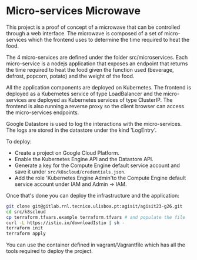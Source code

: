 # Micro-services Microwave

This project is a proof of concept of a microwave that can be controlled through a web interface. The microwave is composed of a set of micro-services which the frontend uses to determine the time required to heat the food.

The 4 micro-services are defined under the folder src/microservices. Each micro-service is a nodejs application that exposes an endpoint that returns the time required to heat the food given the function used (beverage, defrost, popcorn, potato) and the weight of the food.

All the application components are deployed on Kubernetes. The frontend is deployed as a Kubernetes service of type LoadBalancer and the micro-services are deployed as Kubernetes services of type ClusterIP. The frontend is also running a reverse proxy so the client browser can access the micro-services endpoints.

Google Datastore is used to log the interactions with the micro-services. The logs are stored in the datastore under the kind 'LogEntry'.

To deploy:

- Create a project on Google Cloud Platform.
- Enable the Kubernetes Engine API and the Datastore API.
- Generate a key for the Compute Engine default service account and save it under `src/k8scloud/credentials.json`.
- Add the role 'Kubernetes Engine Admin'to the Compute Engine default service account under IAM and Admin -> IAM.

Once that's done you can deploy the infrastructure and the application:

```bash
git clone git@gitlab.rnl.tecnico.ulisboa.pt:agisit/agisit23-g26.git
cd src/k8scloud
cp terraform.tfvars.example terraform.tfvars # and populate the file
curl -L https://istio.io/downloadIstio | sh -
terraform init
terraform apply
```

You can use the container defined in vagrant/Vagrantfile which has all the tools required to deploy the project.
